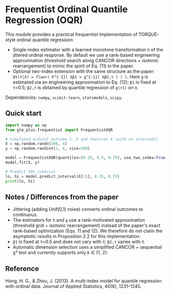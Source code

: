 # Frequentist Ordinal Quantile Regression (OQR)

This module provides a practical frequentist implementation of TORQUE-style ordinal quantile regression:

- Single-index estimator with a learned monotone transformation `h` of the jittered ordinal response. By default we use a rank-based engineering approximation (threshold search along CANCOR directions + isotonic rearrangement) to mimic the spirit of Eq. (11) in the paper.
- Optional two-index extension with the same structure as the paper: `Qτ(Y|X) = floor( h^{-1}( Xβ1 + g^{-1}( Xβ2,τ ) ) )`. Here `g` is estimated via an engineering approximation to Eq. (12); `β1` is fixed at τ=0.5; `β2,τ` is obtained by quantile regression of `g(r1)` on `X`.

Dependencies: `numpy`, `scikit-learn`, `statsmodels`, `scipy`.

## Quick start

```python
import numpy as np
from glm_plus.frequentist import FrequentistOQR

# Simulated ordinal outcome 1..5 and features X (with no intercept)
X = np.random.randn(500, 4)
y = np.random.randint(1, 6, size=500)

model = FrequentistOQR(quantiles=(0.25, 0.5, 0.75), use_two_index=True, auto_select_k=True, random_state=123)
model.fit(X, y)

# Predict 50% interval
lo, hi = model.predict_interval(X[:5], 0.25, 0.75)
print(lo, hi)
```

## Notes / Differences from the paper

- Jittering (adding Unif[0,1) noise) converts ordinal outcomes to continuous.
- The estimators for `h` and `g` use a rank-motivated approximation (threshold grid + isotonic rearrangement) instead of the paper's exact rank-based optimization (Eqs. 11 and 12). We therefore do not claim the asymptotic results in Proposition 2.2 for this implementation.
- `β1` is fixed at τ=0.5 and does not vary with τ; `β2,τ` varies with τ.
- Automatic dimension selection uses a simplified CANCOR + sequential χ² test and currently supports only k ∈ {1, 2}.

## Reference

Hong, H. G., & Zhou, J. (2013). A multi-index model for quantile regression with ordinal data. Journal of Applied Statistics, 40(6), 1231–1245.


